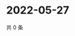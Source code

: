# 2022-05-27

共 0 条

<!-- BEGIN WEIBO -->
<!-- 最后更新时间 Fri May 27 2022 14:21:14 GMT+0800 (China Standard Time) -->

<!-- END WEIBO -->
